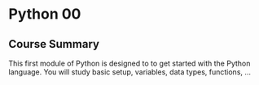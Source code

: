 # Python 00

## Course Summary
This first module of Python is designed to to get started with the Python language. You will study basic setup, variables, data types, functions, ... 
